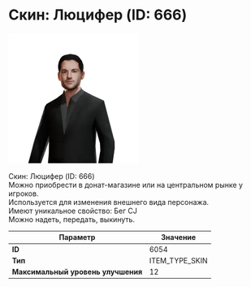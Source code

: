 # Скин: Люцифер (ID: 666)

![Item Image](../img/6054.webp?raw=true)

Скин: Люцифер (ID: 666)<br>Можно приобрести в донат-магазине или на центральном рынке у игроков.<br>Используется для изменения внешнего вида персонажа. <br>Имеют уникальное свойство: Бег CJ<br>Можно надеть, передать, выкинуть.


| Параметр | Значение |
|----------|----------|
| **ID** | 6054 |
| **Тип** | ITEM_TYPE_SKIN |
| **Максимальный уровень улучшения** | 12 |

